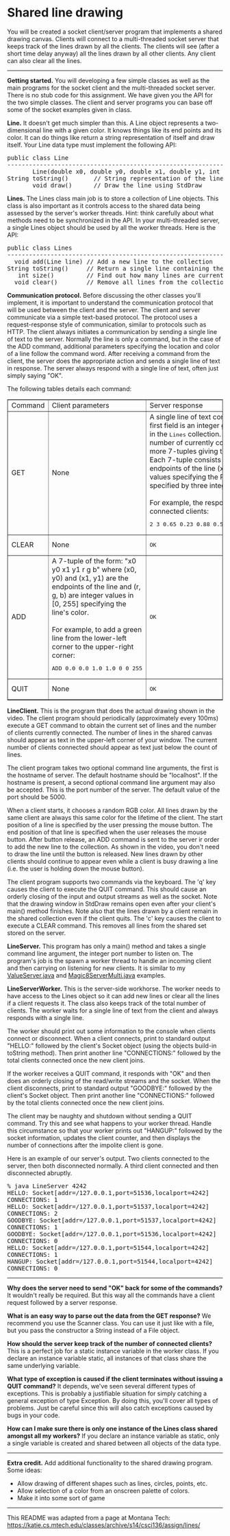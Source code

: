 # Shared line drawing  

You will be created a socket client/server program that implements a shared drawing canvas. Clients will connect to a multi-threaded socket server that keeps track of the lines drawn by all the clients. The clients will see (after a short time delay anyway) all the lines drawn by all other clients. Any client can also clear all the lines.	  

---

**Getting started.** You will developing a few simple classes as well as the main programs for the socket client and the multi-threaded socket server. There is no stub code for this assignment. We have given you the API for the two simple classes. The client and server programs you can base off some of the socket examples given in class.  

**Line.** It doesn't get much simpler than this. A Line object represents a two-dimensional line with a given color. It knows things like its end points and its color. It can do things like return a string representation of itself and draw itself. Your Line data type must implement the following API:  

<pre>
public class Line
----------------------------------------------------------------------------------------
       Line(double x0, double y0, double x1, double y1, int r, int g, int b)  // Create line (x0,y0)-(x1,y1) of given RGB color, r/g/b in [0, 255]
String toString()       // String representation of the line, format "x0 y0 x1 y1 r g b"
       void draw()      // Draw the line using StdDraw
</pre>

**Lines.** The Lines class main job is to store a collection of Line objects. This class is also important as it controls access to the shared data being assessed by the server's worker threads. Hint: think carefully about what methods need to be synchronized in the API. In your multi-threaded server, a single Lines object should be used by all the worker threads. Here is the API:  

<pre>
public class Lines
-----------------------------------------------------------------------------------------
  void add(Line line) // Add a new line to the collection 
String toString()     // Return a single line containing the data for all the lines
   int size()         // Find out how many lines are currently in the collection
  void clear()        // Remove all lines from the collection
</pre>

**Communication protocol.** Before discussing the other classes you'll implement, it is important to understand the communication protocol that will be used between the client and the server. The client and server communicate via a simple text-based protocol. The protocol uses a request-response style of communication, similar to protocols such as HTTP. The client always initiates a communication by sending a single line of text to the server. Normally the line is only a command, but in the case of the ADD command, additional parameters specifying the location and color of a line follow the command word. After receiving a command from the client, the server does the appropriate action and sends a single line of text in response. The server always respond with a single line of text, often just simply saying "OK".  

The following tables details each command:  

<table border="1" cellspacing="0" cellpadding="3">
<tr><td>Command</td><td width="45%">Client parameters</td><td width="45%">Server response</td></tr>
<tr><td>GET</td><td>None</td>
<td>
A single line of text containing fields separated by spaces. 
The first field is an integer giving the number of current <tt>Line</tt> objects in the <tt>Lines</tt> collection.
The second field is an integer giving the number of currently connected clients.
Following this are 0 or more 7-tuples giving the details of the lines in the collection.
Each 7-tuple consists of 4 floating-point values for the endpoints of the line (x0 y0 x1 y1).
After this come 3 integer values specifying the RGB color of the line.
The RGB color is specified by three integers in [0, 255].
<br /><br />
For example, the response for a canvas with 2 lines and 3 connected clients:
<pre>2 3 0.65 0.23 0.88 0.5 200 134 89 0.1 0.23 0.33 0.428 12 29 109</pre>
</td>
</tr>
<tr><td>CLEAR</td><td>None</td><td><pre>OK</pre></td></tr>
<tr><td>ADD</td>
<td>
A 7-tuple of the form: &quot;x0 y0 x1 y1 r g b&quot; where (x0, y0) and (x1, y1) are the endpoints of the line and (r, g, b) are integer values in [0, 255] specifying the line's color.
<br /><br />
For example, to add a green line from the lower-left corner to the upper-right corner:
<pre>ADD 0.0 0.0 1.0 1.0 0 0 255</pre>
</td>
<td>
<pre>OK</pre>
</td>
</tr>
<tr><td>QUIT</td><td>None</td><td><pre>OK</pre></td></tr>
</tr>
</table>

**LineClient.** This is the program that does the actual drawing shown in the video. The client program should periodically (approximately every 100ms) execute a GET command to obtain the current set of lines and the number of clients currently connected. The number of lines in the shared canvas should appear as text in the upper-left corner of your window. The current number of clients connected should appear as text just below the count of lines.  

The client program takes two optional command line arguments, the first is the hostname of server. The default hostname should be "localhost". If the hostname is present, a second optional command line argument may also be accepted. This is the port number of the server. The default value of the port should be 5000.  

When a client starts, it chooses a random RGB color. All lines drawn by the same client are always this same color for the lifetime of the client. The start position of a line is specified by the user pressing the mouse button. The end position of that line is specified when the user releases the mouse button. After button release, an ADD command is sent to the server ir order to add the new line to the collection. As shown in the video, you don't need to draw the line until the button is released. New lines drawn by other clients should continue to appear even while a client is busy drawing a line (i.e. the user is holding down the mouse button).  

The client program supports two commands via the keyboard. The 'q' key causes the client to execute the QUIT command. This should cause an orderly closing of the input and output streams as well as the socket. Note that the drawing window in StdDraw remains open even after your client's main() method finishes. Note also that the lines drawn by a client remain in the shared collection even if the client quits. The 'c' key causes the client to execute a CLEAR command. This removes all lines from the shared set stored on the server.  

**LineServer.** This program has only a main() method and takes a single command line argument, the integer port number to listen on. The program's job is the spawn a worker thread to handle an incoming client and then carrying on listening for new clients. It is similar to my [ValueServer.java](ValueServer.java) and [Magic8ServerMulti.java](Magic8ServerMulti.java) examples.  

**LineServerWorker.** This is the server-side workhorse. The worker needs to have access to the Lines object so it can add new lines or clear all the lines if a client requests it. The class also keeps track of the total number of clients. The worker waits for a single line of text from the client and always responds with a single line.  

The worker should print out some information to the console when clients connect or disconnect. When a client connects, print to standard output "HELLO:" followed by the client's Socket object (using the objects build-in toString method). Then print another line "CONNECTIONS:" followed by the total clients connected once the new client joins.  

If the worker receives a QUIT command, it responds with "OK" and then does an orderly closing of the read/write streams and the socket. When the client disconnects, print to standard output "GOODBYE:" followed by the client's Socket object. Then print another line "CONNECTIONS:" followed by the total clients connected once the new client joins.  

The client may be naughty and shutdown without sending a QUIT command. Try this and see what happens to your worker thread. Handle this circumstance so that your worker prints out "HANGUP:" followed by the socket information, updates the client counter, and then displays the number of connections after the impolite client is gone.  

Here is an example of our server's output. Two clients connected to the server, then both disconnected normally. A third client connected and then disconnected abruptly.  

<pre>
% java LineServer 4242
HELLO: Socket[addr=/127.0.0.1,port=51536,localport=4242]
CONNECTIONS: 1
HELLO: Socket[addr=/127.0.0.1,port=51537,localport=4242]
CONNECTIONS: 2
GOODBYE: Socket[addr=/127.0.0.1,port=51537,localport=4242]
CONNECTIONS: 1
GOODBYE: Socket[addr=/127.0.0.1,port=51536,localport=4242]
CONNECTIONS: 0
HELLO: Socket[addr=/127.0.0.1,port=51544,localport=4242]
CONNECTIONS: 1
HANGUP: Socket[addr=/127.0.0.1,port=51544,localport=4242]
CONNECTIONS: 0
</pre>

---

**Why does the server need to send "OK" back for some of the commands?** It wouldn't really be required. But this way all the commands have a client request followed by a server response.  

**What is an easy way to parse out the data from the GET response?** We recommend you use the Scanner class. You can use it just like with a file, but you pass the constructor a String instead of a File object.  

**How should the server keep track of the number of connected clients?** This is a perfect job for a static instance variable in the worker class. If you declare an instance variable static, all instances of that class share the same underlying variable.  

**What type of exception is caused if the client terminates without issuing a QUIT command?** It depends, we've seen several different types of exceptions. This is probably a justifiable situation for simply catching a general exception of type Exception. By doing this, you'll cover all types of problems. Just be careful since this will also catch exceptions caused by bugs in your code.  

**How can I make sure there is only one instance of the Lines class shared amongst all my workers?** If you declare an instance variable as static, only a single variable is created and shared between all objects of the data type.  

---

**Extra credit.** Add additional functionality to the shared drawing program. Some ideas:  
* Allow drawing of different shapes such as lines, circles, points, etc.  
* Allow selection of a color from an onscreen palette of colors.  
* Make it into some sort of game  

---

This README was adapted from a page at Montana Tech: https://katie.cs.mtech.edu/classes/archive/s14/csci136/assign/lines/
